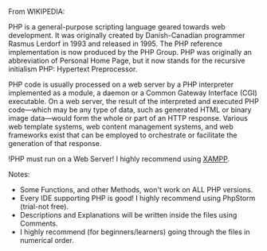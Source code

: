 From WIKIPEDIA:

PHP is a general-purpose scripting language geared towards web development.
It was originally created by Danish-Canadian programmer Rasmus Lerdorf in 1993 and released in 1995.
The PHP reference implementation is now produced by the PHP Group.
PHP was originally an abbreviation of Personal Home Page, but it now stands for the recursive initialism PHP: Hypertext Preprocessor.

PHP code is usually processed on a web server by a PHP interpreter implemented as a module, a daemon or a Common Gateway Interface (CGI) executable.
On a web server, the result of the interpreted and executed PHP code—which may be any type of data, such as generated HTML or binary image data—would
form the whole or part of an HTTP response.
Various web template systems, web content management systems, and web frameworks exist that can be employed to orchestrate or facilitate the
generation of that response.



!PHP must run on a Web Server! I highly recommend using [XAMPP](https://www.apachefriends.org/).


Notes:
- Some Functions, and other Methods, won't work on ALL PHP versions.
- Every IDE supporting PHP is good! I highly recommend using PhpStorm (trial-not free).
- Descriptions and Explanations will be written inside the files using Comments.
- I highly recommend (for beginners/learners) going through the files in numerical order.
